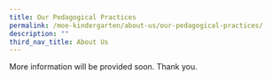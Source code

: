 ```yaml
---
title: Our Pedagogical Practices
permalink: /moe-kindergarten/about-us/our-pedagogical-practices/
description: ""
third_nav_title: About Us
---
```




More information will be provided soon. Thank you.